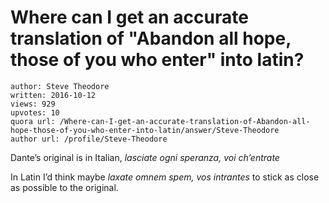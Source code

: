 # Where can I get an accurate translation of "Abandon all hope, those of you who enter" into latin?

	author: Steve Theodore
	written: 2016-10-12
	views: 929
	upvotes: 10
	quora url: /Where-can-I-get-an-accurate-translation-of-Abandon-all-hope-those-of-you-who-enter-into-latin/answer/Steve-Theodore
	author url: /profile/Steve-Theodore


Dante’s original is in Italian, _lasciate ogni speranza, voi ch’entrate_ 

In Latin I’d think maybe _laxate omnem spem, vos intrantes_ to stick as close as possible to the original.

